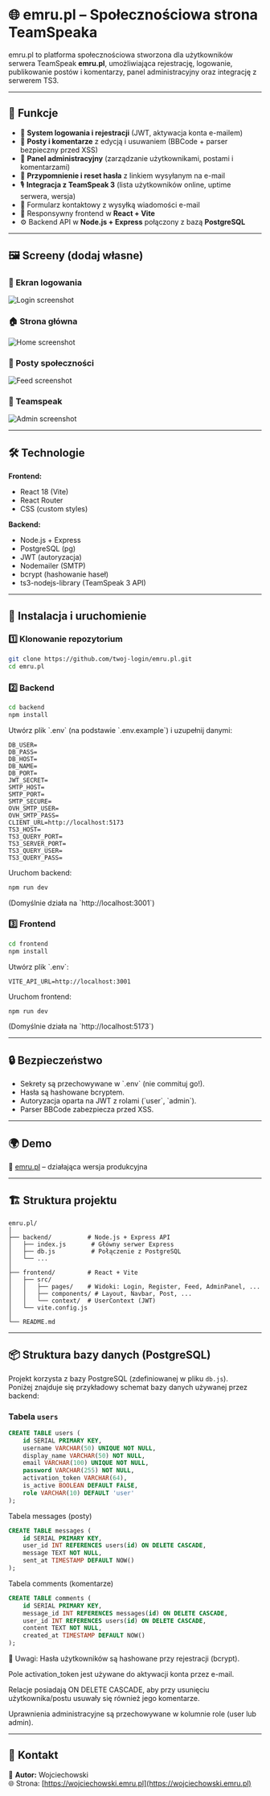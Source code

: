 # 🌐 emru.pl – Społecznościowa strona TeamSpeaka

emru.pl to platforma społecznościowa stworzona dla użytkowników serwera TeamSpeak **emru.pl**, umożliwiająca rejestrację, logowanie, publikowanie postów i komentarzy, panel administracyjny oraz integrację z serwerem TS3.  

---

## 🚀 Funkcje
- 🔑 **System logowania i rejestracji** (JWT, aktywacja konta e-mailem)  
- 📝 **Posty i komentarze** z edycją i usuwaniem (BBCode + parser bezpieczny przed XSS)  
- 👤 **Panel administracyjny** (zarządzanie użytkownikami, postami i komentarzami)  
- 🔐 **Przypomnienie i reset hasła** z linkiem wysyłanym na e-mail  
- 🎙️ **Integracja z TeamSpeak 3** (lista użytkowników online, uptime serwera, wersja)  
- 📧 Formularz kontaktowy z wysyłką wiadomości e-mail  
- 🎨 Responsywny frontend w **React + Vite**  
- ⚙️ Backend API w **Node.js + Express** połączony z bazą **PostgreSQL**

---

## 🖼️ Screeny (dodaj własne)
### 🔑 Ekran logowania
![Login screenshot](screenshots/login.png)

### 🏠 Strona główna
![Home screenshot](screenshots/home.png)

### 📝 Posty społeczności
![Feed screenshot](screenshots/feed.png)

### 👤 Teamspeak
![Admin screenshot](screenshots/teamspeak.png)

---

## 🛠️ Technologie
**Frontend:**
- React 18 (Vite)
- React Router
- CSS (custom styles)

**Backend:**
- Node.js + Express
- PostgreSQL (pg)
- JWT (autoryzacja)
- Nodemailer (SMTP)
- bcrypt (hashowanie haseł)
- ts3-nodejs-library (TeamSpeak 3 API)

---

## 🔧 Instalacja i uruchomienie

### 1️⃣ Klonowanie repozytorium
```bash
git clone https://github.com/twoj-login/emru.pl.git
cd emru.pl
```

### 2️⃣ Backend
```bash
cd backend
npm install
```
Utwórz plik \`.env\` (na podstawie \`.env.example\`) i uzupełnij danymi:
```env
DB_USER=
DB_PASS=
DB_HOST=
DB_NAME=
DB_PORT=
JWT_SECRET=
SMTP_HOST=
SMTP_PORT=
SMTP_SECURE=
OVH_SMTP_USER=
OVH_SMTP_PASS=
CLIENT_URL=http://localhost:5173
TS3_HOST=
TS3_QUERY_PORT=
TS3_SERVER_PORT=
TS3_QUERY_USER=
TS3_QUERY_PASS=
```

Uruchom backend:
```bash
npm run dev
```
(Domyślnie działa na \`http://localhost:3001\`)

### 3️⃣ Frontend
```bash
cd frontend
npm install
```
Utwórz plik \`.env\`:
```env
VITE_API_URL=http://localhost:3001
```

Uruchom frontend:
```bash
npm run dev
```
(Domyślnie działa na \`http://localhost:5173\`)

---

## 🔒 Bezpieczeństwo
- Sekrety są przechowywane w \`.env\` (nie commituj go!).  
- Hasła są hashowane bcryptem.  
- Autoryzacja oparta na JWT z rolami (\`user\`, \`admin\`).  
- Parser BBCode zabezpiecza przed XSS.  

---

## 🌍 Demo
🔗 [emru.pl](https://emru.pl) – działająca wersja produkcyjna  

---

## 🏗️ Struktura projektu
```
emru.pl/
│
├── backend/          # Node.js + Express API
│   ├── index.js       # Główny serwer Express
│   ├── db.js          # Połączenie z PostgreSQL
│   └── ...
│
├── frontend/         # React + Vite
│   ├── src/
│   │   ├── pages/    # Widoki: Login, Register, Feed, AdminPanel, ...
│   │   ├── components/ # Layout, Navbar, Post, ...
│   │   └── context/  # UserContext (JWT)
│   └── vite.config.js
│
└── README.md
```
---

## 📦 Struktura bazy danych (PostgreSQL)

Projekt korzysta z bazy PostgreSQL (zdefiniowanej w pliku `db.js`).  
Poniżej znajduje się przykładowy schemat bazy danych używanej przez backend:

### Tabela `users`
```sql
CREATE TABLE users (
    id SERIAL PRIMARY KEY,
    username VARCHAR(50) UNIQUE NOT NULL,
    display_name VARCHAR(50) NOT NULL,
    email VARCHAR(100) UNIQUE NOT NULL,
    password VARCHAR(255) NOT NULL,
    activation_token VARCHAR(64),
    is_active BOOLEAN DEFAULT FALSE,
    role VARCHAR(10) DEFAULT 'user'
);
```
Tabela messages (posty)
```sql
CREATE TABLE messages (
    id SERIAL PRIMARY KEY,
    user_id INT REFERENCES users(id) ON DELETE CASCADE,
    message TEXT NOT NULL,
    sent_at TIMESTAMP DEFAULT NOW()
);
```
Tabela comments (komentarze)
```sql
CREATE TABLE comments (
    id SERIAL PRIMARY KEY,
    message_id INT REFERENCES messages(id) ON DELETE CASCADE,
    user_id INT REFERENCES users(id) ON DELETE CASCADE,
    content TEXT NOT NULL,
    created_at TIMESTAMP DEFAULT NOW()
);
```
🔑 Uwagi:
Hasła użytkowników są hashowane przy rejestracji (bcrypt).

Pole activation_token jest używane do aktywacji konta przez e-mail.

Relacje posiadają ON DELETE CASCADE, aby przy usunięciu użytkownika/postu usuwały się również jego komentarze.

Uprawnienia administracyjne są przechowywane w kolumnie role (user lub admin).

---

## 📩 Kontakt
👤 **Autor:** Wojciechowski  
🌐 Strona: [https://wojciechowski.emru.pl](https://wojciechowski.emru.pl)  
